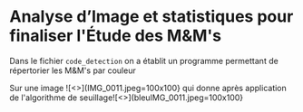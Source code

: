 # Analyse d’Image et statistiques pour finaliser l'Étude des M&M's
Dans le fichier `code_detection` on a établit un programme permettant de répertorier les M&amp;M's par couleur

Sur une image ![<>](IMG_0011.jpeg=100x100} qui donne après application de l'algorithme de seuillage![<>](bleuIMG_0011.jpeg=100x100}
